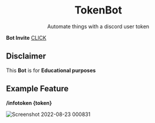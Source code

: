 <h1 align="center">TokenBot</h1>

<p align="center">Automate things with a discord user token</p>

**Bot Invite**
<a href="https://discord.com/api/oauth2/authorize?client_id=1059171801592242288&permissions=8&scope=bot%20applications.commands">CLICK</a> 

## Disclaimer
This **Bot** is for **Educational purposes**


## Example Feature

**/infotoken {token}**


![Screenshot 2022-08-23 000831](https://user-images.githubusercontent.com/100526916/186027313-40e628eb-495b-487f-8df0-eb2966150e80.png)
